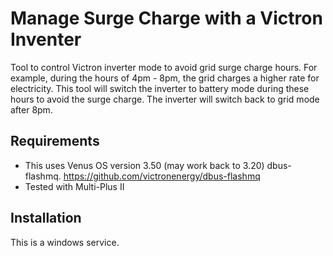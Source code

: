 #  Manage Surge Charge with a Victron Inventer
Tool to control Victron inverter mode to avoid grid surge charge hours. For example, during the hours of 4pm - 8pm, the grid charges a higher rate for electricity. This tool will switch the inverter to battery mode during these hours to avoid the surge charge. The inverter will switch back to grid mode after 8pm.

## Requirements
- This uses Venus OS version 3.50 (may work back to 3.20) dbus-flashmq.
https://github.com/victronenergy/dbus-flashmq
- Tested with Multi-Plus II

## Installation
This is a windows service.
